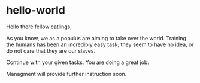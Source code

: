 # hello-world

Hello there fellow catlings,

As you know, we as a populus are aiming to take over the world. Training the humans has been an incredibly easy task; they seem to have no idea, or do not care that they are our slaves.

Continue with your given tasks. You are doing a great job.

Managment will provide further instruction soon.

